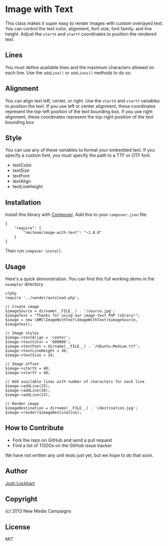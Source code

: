 # Image with Text

This class makes it super easy to render images with custom overlayed text.
You can control the text color, alignment, font size, font family, and line height.
Adjust the `startX` and `startY` coordinates to position the rendered text.

## Lines

You must define available lines and the maximum characters allowed on each line.
Use the `addLine()` or `addLines()` methods to do so.

## Alignment

You can align text left, center, or right. Use the `startX` and `startY` variables
to position the text. If you use left or center alignment, these coordinates
represent the top-left position of the text bounding box. If you use right
alignment, these coordinates represent the top-right position of the text bounding box.

## Style

You can use any of these variables to format your embedded text. If you specify
a custom font, you must specify the path to a TTF or OTF font.

* textColor
* textSize
* textFont
* textAlign
* textLineHeight

## Installation

Install this library with [Composer](http://getcomposer.org). Add this to your `composer.json` file:

    {
        "require": {
            "nmcteam/image-with-text": "~1.0.0"
        }
    }

Then run `composer install`.

## Usage

Here's a quick demonstration. You can find this full working demo in the `example/`
directory.

    <?php
    require '../vendor/autoload.php';

    // Create image
    $imageSource = dirname(__FILE__) . '/source.jpg';
    $imageText = "Thanks for using our image text PHP library!";
    $image = new \NMC\ImageWithText\ImageWithText($imageSource, $imageText);

    // Image styles
    $image->textAlign = 'center';
    $image->textColor = '000000';
    $image->textFont = dirname(__FILE__) . '/Ubuntu-Medium.ttf';
    $image->textLineHeight = 36;
    $image->textSize = 24;

    // Image offset
    $image->startX = 40;
    $image->startY = 40;

    // Add available lines with number of characters for each line
    $image->addLine(25);
    $image->addLine(30);
    $image->addLine(23);

    // Render image
    $imageDestination = dirname(__FILE__) . '/destination.jpg';
    $image->render($imageDestination);

## How to Contribute

* Fork the repo on GitHub and send a pull request
* Find a list of TODOs on the GitHub issue tracker

We have not written any unit tests just yet, but we hope to do that soon.

## Author

[Josh Lockhart](http://www.newmediacampaigns.com/about/team/josh-lockhart)

## Copyright

(c) 2013 New Media Campaigns

## License

MIT
